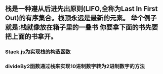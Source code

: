 ## 栈是一种遵从后进先出原则(LIFO,全称为Last In First Out)的有序集合。栈顶永远是最新的元素。 举个例子就是:栈就像放在箱子里的一叠书 你要拿下面的书先要把上面的书拿开。

### Stack.js为实现栈的构造函数

### divideBy2函数通过栈来实现10进制数字转为2进制数字的方法